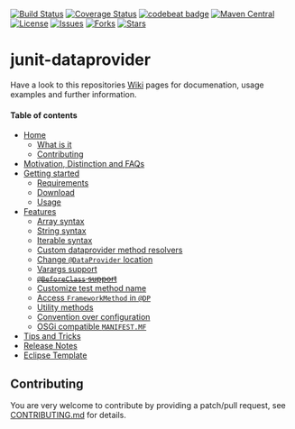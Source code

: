 [![Build Status](https://travis-ci.org/TNG/junit-dataprovider.png?branch=master)](https://travis-ci.org/TNG/junit-dataprovider)
[![Coverage Status](https://coveralls.io/repos/TNG/junit-dataprovider/badge.png?branch=master)](https://coveralls.io/r/TNG/junit-dataprovider)
[![codebeat badge](https://codebeat.co/badges/78ac5f0b-6686-4d77-a531-d562c8485474)](https://codebeat.co/projects/github-com-tng-junit-dataprovider)
[![Maven Central](https://maven-badges.herokuapp.com/maven-central/com.tngtech.java/junit-dataprovider/badge.svg)](http://search.maven.org/#search%7Cgav%7C1%7Cg%3A%22com.tngtech.java%22%20AND%20a%3A%22junit-dataprovider%22)
[![License](https://img.shields.io/github/license/TNG/junit-dataprovider.svg)](https://github.com/TNG/junit-dataprovider/blob/master/LICENSE.TXT)
[![Issues](https://img.shields.io/github/issues/TNG/junit-dataprovider.svg)](https://github.com/TNG/junit-dataprovider/issues)
[![Forks](https://img.shields.io/github/forks/TNG/junit-dataprovider.svg)](https://github.com/TNG/junit-dataprovider/network)
[![Stars](https://img.shields.io/github/stars/TNG/junit-dataprovider.svg)](https://github.com/TNG/junit-dataprovider/stargazers)

junit-dataprovider
==================

Have a look to this repositories [Wiki](/../../wiki/) pages for documenation, usage examples and further information.

#### Table of contents

* [Home](/TNG/junit-dataprovider/wiki)
    * [What is it](/TNG/junit-dataprovider/wiki#what-is-it)
    * [Contributing](/TNG/junit-dataprovider/wiki#contributing)
* [Motivation, Distinction and FAQs](/TNG/junit-dataprovider/wiki/Motivation,-Distinction-and-FAQs)
* [Getting started](/TNG/junit-dataprovider/wiki/Getting-started)
    * [Requirements](/TNG/junit-dataprovider/wiki/Getting-started#requirements)
    * [Download](/TNG/junit-dataprovider/wiki/Getting-started#download)
    * [Usage](/TNG/junit-dataprovider/wiki/Getting-started#usage)
* [Features](/TNG/junit-dataprovider/wiki/Features)
    * [Array syntax](/TNG/junit-dataprovider/wiki/Features#array-syntax)
    * [String syntax](/TNG/junit-dataprovider/wiki/Features#string-syntax)
    * [Iterable syntax](/TNG/junit-dataprovider/wiki/Features#iterable-syntax)
    * [Custom dataprovider method resolvers](/TNG/junit-dataprovider/wiki/Features#custom-dataprovider-method-resolvers)
    * [Change ```@DataProvider``` location](/TNG/junit-dataprovider/wiki/Features#change-dataprovider-location)
    * [Varargs support](/TNG/junit-dataprovider/wiki/Features#varargs-support)
    * ~~[```@BeforeClass``` support](/TNG/junit-dataprovider/wiki/Features#beforeclass-support)~~
    * [Customize test method name](/TNG/junit-dataprovider/wiki/Features#customize-test-method-name)
    * [Access ```FrameworkMethod``` in ```@DP```](/TNG/junit-dataprovider/wiki/Features#access-frameworkmethod-in-dataprovider)
    * [Utility methods](/TNG/junit-dataprovider/wiki/Features#utility-methods)
    * [Convention over configuration](/TNG/junit-dataprovider/wiki/Features#convention-over-configuration)
    * [OSGi compatible ```MANIFEST.MF```](/TNG/junit-dataprovider/wiki/Features#osgi-compatible-manifestmf)
* [Tips and Tricks](/TNG/junit-dataprovider/wiki/Tips-and-Tricks)
* [Release Notes](/TNG/junit-dataprovider/releases)
* [Eclipse Template](/TNG/junit-dataprovider/wiki/Eclipse-Template)

Contributing
------------

You are very welcome to contribute by providing a patch/pull request, see [CONTRIBUTING.md](./CONTRIBUTING.md) for details.
